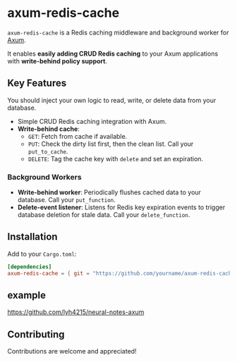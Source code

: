 # axum-redis-cache

`axum-redis-cache` is a Redis caching middleware and background worker for [Axum](https://github.com/tokio-rs/axum).

It enables **easily adding CRUD Redis caching** to your Axum applications with **write-behind policy support**.


## Key Features
You should inject your own logic to read, write, or delete data from your database.
- Simple CRUD Redis caching integration with Axum.
- **Write-behind cache**:
  - `GET`: Fetch from cache if available.
  - `PUT`: Check the dirty list first, then the clean list. Call your `put_to_cache`.
  - `DELETE`: Tag the cache key with `delete` and set an expiration.


### Background Workers

- **Write-behind worker**: Periodically flushes cached data to your database. Call your `put_function`.
- **Delete-event listener**: Listens for Redis key expiration events to trigger database deletion for stale data. Call your `delete_function`.


## Installation

Add to your `Cargo.toml`:

```toml
[dependencies]
axum-redis-cache = { git = "https://github.com/yourname/axum-redis-cache.git", branch = "main" }
```

## example
https://github.com/lyh4215/neural-notes-axum

## Contributing
Contributions are welcome and appreciated!